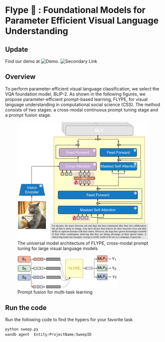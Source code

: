 # Flype :flying_disc: : Foundational Models for Parameter Efficient Visual Language Understanding

## Update
Find our demo at ![Demo](https://6ca8e92afa2a7ec034.gradio.live/). ![Secondary Link](flype.mtop.uk:7007)
## Overview
To perform parameter-efficient visual language classification, we select the VQA foundation model, BLIP-2. 
As shown in the following figures, we propose parameter-efficient prompt-based learning, FLYPE, for visual language understanding in computational social science (CSS). 
The method consists of two stages: a cross-modal continuous prompt tuning stage and a prompt fusion stage.
<figure>
<img src="./assets/flype.png" style="width: 76%:"/>
    <figcaption>The universal model architecture of FLYPE, cross-modal prompt tuning for large visual language models</figcaption>
</figure>

<figure>
<img src="./assets/prompt_fusion.png" style="width: 76%;"/>
    <figcaption>Prompt fusion for multi-task learning</figcaption>
</figure>

## Run the code
Run the following code to find the hypers for your favorite task
```python
python sweep.py
wandb agent  Entity/ProjectName/SweepID
```